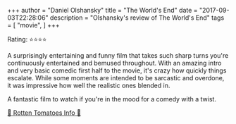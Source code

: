 +++
author = "Daniel Olshansky"
title = "The World's End"
date = "2017-09-03T22:28:06"
description = "Olshansky's review of The World's End"
tags = [
    "movie",
]
+++

Rating: ⭐⭐⭐⭐

A surprisingly entertaining and funny film that takes such sharp turns you're continuously entertained and bemused throughout. With an amazing intro and very basic comedic first half to the movie, it's crazy how quickly things escalate. While some moments are intended to be sarcastic and overdone, it was impressive how well the realistic ones blended in.

A fantastic film to watch if you're in the mood for a comedy with a twist.

[🍅 Rotten Tomatoes Info 🍅](https://www.rottentomatoes.com//m/the_worlds_end)